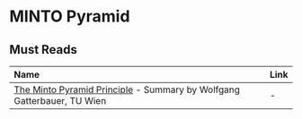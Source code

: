 # MINTO Pyramid

## Must Reads

| Name | Link |
| :--- | :--- |
| [The Minto Pyramid Principle](https://www.dbai.tuwien.ac.at/staff/gatter/work/051104_The_Minto_Pyramid_Principle.pdf) - Summary by Wolfgang Gatterbauer, TU Wien | - |

